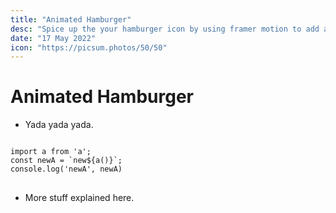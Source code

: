 ```yaml
---
title: "Animated Hamburger"
desc: "Spice up the your hamburger icon by using framer motion to add a smooth transition between the open and closed states"
date: "17 May 2022"
icon: "https://picsum.photos/50/50"
---
```


# Animated Hamburger

- Yada yada yada.

<pre>
<code class="language-js">
import a from 'a';
const newA = `new${a()}`;
console.log('newA', newA)
</code>
</pre>

- More stuff explained here.
